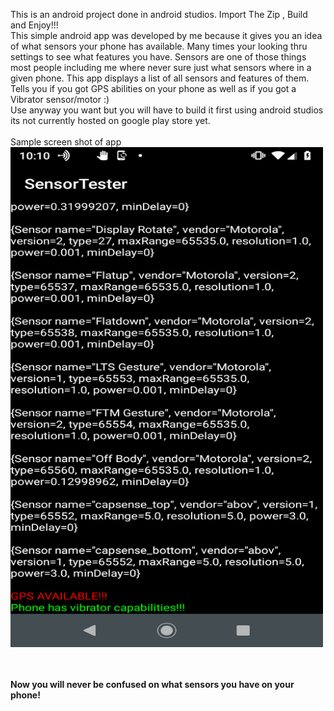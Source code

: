 This is an android project done in android studios. Import The Zip , Build and Enjoy!!!
<br>
This simple android app was developed by me because it gives you an idea of what sensors your phone has available. Many times your looking thru settings to see what features you have. Sensors are one of those things most people including me where never sure just what sensors where in a given phone. This app displays a list of all sensors and features of them. Tells you if you got GPS abilities on your phone as well as if you got a Vibrator sensor/motor :)
<br>
Use anyway you want but you will have to build it first using android studios its not currently hosted on google play store yet.
<br>
<br>
Sample screen shot of app <br>
 <img src="ScreenShotOFSensorTester.png" alt="SensorTester" width="500" height="800"> 
 
 <br>
 <br>
 <B>Now you will never be confused on what sensors you have on your phone!</B>
